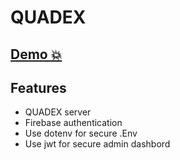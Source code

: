 # QUADEX

## [Demo 💥](https://assignment-12-2c757.web.app/)

## Features

- QUADEX server
- Firebase authentication
- Use dotenv for secure .Env
- Use jwt for secure admin dashbord
